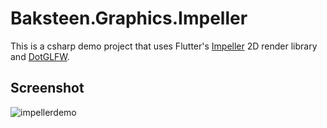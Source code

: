 # Baksteen.Graphics.Impeller

This is a csharp demo project that uses Flutter's [Impeller](https://github.com/flutter/engine/blob/main/impeller/toolkit/interop/README.md) 2D render library and [DotGLFW](https://github.com/dcronqvist/DotGLFW).

## Screenshot
![impellerdemo](https://github.com/user-attachments/assets/8f84a2df-0dfc-4d5a-a76b-b7b8dd175b3f)
